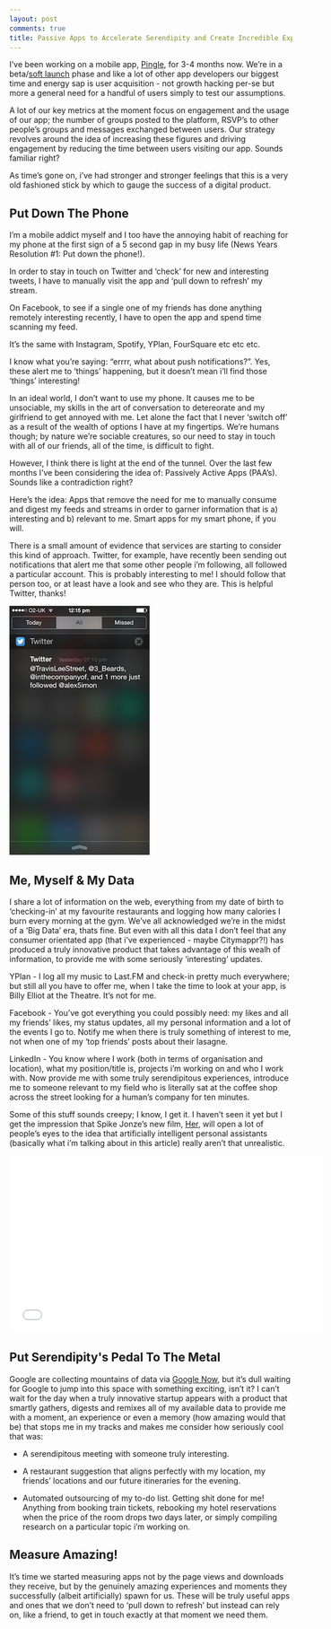 ```yaml
---
layout: post
comments: true
title: Passive Apps to Accelerate Serendipity and Create Incredible Experiences
---
```


I’ve been working on a mobile app, [Pingle](http://www.joinpingle.com), for 3-4 months now. We’re in a beta/[soft launch](http://bit.ly/1cW9n6M "Pingle on the Google Play Store") phase and like a lot of other app developers our biggest time and energy sap is user acquisition - not growth hacking per-se but more a general need for a handful of users simply to test our assumptions. 

A lot of our key metrics at the moment focus on engagement and the usage of our app; the number of groups posted to the platform, RSVP’s to other people’s groups and messages exchanged between users. Our strategy revolves around the idea of increasing these figures and driving engagement by reducing the time between users visiting our app. Sounds familiar right? 

As time’s gone on, i’ve had stronger and stronger feelings that this is a very old fashioned stick by which to gauge the success of a digital product.

## Put Down The Phone
I’m a mobile addict myself and I too have the annoying habit of reaching for my phone at the first sign of a 5 second gap in my busy life (News Years Resolution #1: Put down the phone!).

In order to stay in touch on Twitter and ‘check’ for new and interesting tweets, I have to manually visit the app and ‘pull down to refresh’ my stream.

On Facebook, to see if a single one of my friends has done anything remotely interesting recently, I have to open the app and spend time scanning my feed.

It’s the same with Instagram, Spotify, YPlan, FourSquare etc etc etc.

I know what you’re saying: “errrr, what about push notifications?”. Yes, these alert me to ‘things’ happening, but it doesn’t mean i’ll find those ‘things’ interesting!

In an ideal world, I don’t want to use my phone. It causes me to be unsociable, my skills in the art of conversation to detereorate and my girlfriend to get annoyed with me. Let alone the fact that I never ‘switch off’ as a result of the wealth of options I have at my fingertips. We’re humans though; by nature we’re sociable creatures, so our need to stay in touch with all of our friends, all of the time, is difficult to fight.

However, I think there is light at the end of the tunnel. Over the last few months I’ve been considering the idea of: Passively Active Apps (PAA’s). Sounds like a contradiction right?

Here’s the idea: Apps that remove the need for me to manually consume and digest my feeds and streams in order to garner information that is a) interesting and b) relevant to me. Smart apps for my smart phone, if you will.

There is a small amount of evidence that services are starting to consider this kind of approach. Twitter, for example, have recently been sending out notifications that alert me that some other people i’m following, all followed a particular account. This is probably interesting to me! I should follow that person too, or at least have a look and see who they are. This is helpful Twitter, thanks!

![Twitter's Smart Notifications](/images/twitters-smart-notifications.png "Twitter's Smart Notifications")

## Me, Myself & My Data

I share a lot of information on the web, everything from my date of birth to ‘checking-in’ at my favourite restaurants and logging how many calories I burn every morning at the gym. We’ve all acknowledged we’re in the midst of a ‘Big Data’ era, thats fine. But even with all this data I don’t feel that any consumer orientated app (that i’ve experienced - maybe Citymappr?!) has produced a truly innovative product that takes advantage of this wealh of information, to provide me with some seriously ‘interesting’ updates.

YPlan - I log all my music to Last.FM and check-in pretty much everywhere; but still all you have to offer me, when I take the time to look at your app, is Billy Elliot at the Theatre. It’s not for me.

Facebook - You’ve got everything you could possibly need: my likes and all my friends’ likes, my status updates, all my personal information and a lot of the events I go to. Notify me when there is truly something of interest to me, not when one of my ‘top friends’ posts about their lasagne.

LinkedIn - You know where I work (both in terms of organisation and location), what my position/title is, projects i’m working on and who I work with. Now provide me with some truly serendipitous experiences, introduce me to someone relevant to my field who is literally sat at the coffee shop across the street looking for a human’s company for ten minutes.

Some of this stuff sounds creepy; I know, I get it. I haven’t seen it yet but I get the impression that Spike Jonze’s new film, [Her](http://www.imdb.com/title/tt1798709/ "Her on IMDB"), will open a lot of people’s eyes to the idea that artificially intelligent personal assistants (basically what i’m talking about in this article) really aren’t that unrealistic.

<iframe width="560" height="315" src="//www.youtube.com/embed/anlrUiZvCfU" frameborder="0">
</iframe>

## Put Serendipity's Pedal To The Metal

Google are collecting mountains of data via [Google Now](http://www.google.co.uk/landing/now/), but it’s dull waiting for Google to jump into this space with something exciting, isn’t it? I can’t wait for the day when a truly innovative startup appears with a product that smartly gathers, digests and remixes all of my available data to provide me with a moment, an experience or even a memory (how amazing would that be) that stops me in my tracks and makes me consider how seriously cool that was:

* A serendipitous meeting with someone truly interesting.

* A restaurant suggestion that aligns perfectly with my location, my friends’ locations and our future itineraries for the evening.

* Automated outsourcing of my to-do list. Getting shit done for me! Anything from booking train tickets, rebooking my hotel reservations when the price of the room drops two days later, or simply compiling research on a particular topic i’m working on.

## Measure Amazing!
It’s time we started measuring apps not by the page views and downloads they receive, but by the genuinely amazing experiences and moments they successfully (albeit artificially) spawn for us. These will be truly useful apps and ones that we don’t need to ‘pull down to refresh’ but instead can rely on, like a friend, to get in touch exactly at that moment we need them.